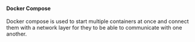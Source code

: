 #### Docker Compose
Docker compose is used to start multiple containers at once and connect them with a network layer for they to be able to communicate with one another.
